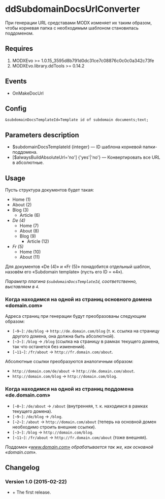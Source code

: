# ddSubdomainDocsUrlConverter
При генерации URL средставами MODX изменяет их таким образом, чтобы корневая папка с необходимым шаблоном становилась поддоменом.

## Requires
1. MODXEvo >= 1.0.15_3595d8b791d0dc31ce7c08876c0c0c0a342c73fe
2. MODXEvo.library.ddTools >= 0.14.2

## Events
* OnMakeDocUrl

## Config
`&subdomainDocsTemplateId=Template id of subdomain documents;text;`

## Parameters description
* $subdomainDocsTemplateId {integer} — ID шаблона корневой папки-поддомена.
* [$alwaysBuildAbsoluteUrl='no'] {'yes'|'no'} — Конвертировать все URL в абсолютные.

## Usage
Пусть структура документов будет такая:

* Home (1)
* About (2)
* Blog (3)
	* Article (6)
* _De (4)_
	* Home (7)
	* About (8)
	* Blog (9)
		* Article (12)
* _Fr (5)_
	* Home (10)
	* About (11)

Для документов «De (4)» и «Fr (5)» понадобится отдельный шаблон, назовём его «Subdomain template» (пусть его ID = «4»).

_Параметр плагина `$subdomainDocsTemplateId`, соответственно, выставляем в `4`._

### Когда находимся на одной из страниц основного домена «domain.com»
Адреса страниц при генерации будут преобразованы следующим образом:

* `[~9~]`: `/de/blog` → `http://de.domain.com/blog` (т. к. ссылка на страницу другого домена, она должна быть абсолютной).
* `[~3~]`: `/blog` → `/blog` (ссылка на страницу в рамках текущего домена, так что останется без изменений).
* `[~11~]`: `/fr/about` → `http://fr.domain.com/about`.

Абсолютные ссылки преобразуются аналогичным образом:

* `http://domain.com/de/about` → `http://de.domain.com/about`.
* `http://domain.com/blog` → `http://domain.com/blog`.

### Когда находимся на одной из страниц поддомена «de.domain.com»
* `[~8~]`: `/de/about` → `/about` (внутренняя, т. к. находимся в рамках текущего домена).
* `[~9~]`: `/de/blog` → `/blog`.
* `[~2~]`: `/about` → `http://domain.com/about` (теперь на основной домен необходимо строить внешние ссылки).
* `[~3~]`: `/blog` → `http://domain.com/blog`.
* `[~11~]`: `/fr/about` → `http://fr.domain.com/about` (тоже внешняя).

_Поддомен «www.domain.com» обрабатывается так же, как основной «domain.com»._

## Changelog
### Version 1.0 (2015-02-22)
* \+ The first release.
